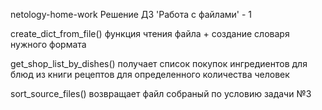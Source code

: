 netology-home-work 
Решение ДЗ 'Работа с файлами' - 1

create_dict_from_file()
функция чтения файла + создание словаря нужного формата

get_shop_list_by_dishes()
получает список покупок ингредиентов для блюд из книги рецептов для определенного количества человек

sort_source_files()
возвращает файл собраный по условию задачи №3